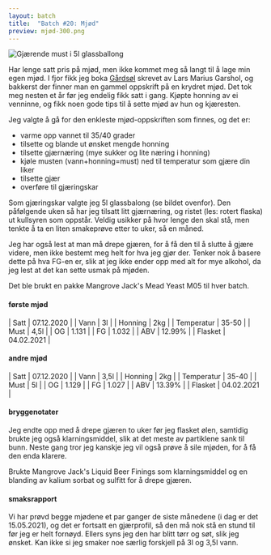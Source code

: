 ```yaml
---
layout: batch
title:  "Batch #20: Mjød"
preview: mjød-300.png
---
```


![Gjærende must i 5l glassballong](/assets/batch/mjød.png)

Har lenge satt pris på mjød, men ikke kommet meg så langt til å lage min egen mjød. I fjor fikk jeg boka 
[Gårdsøl](https://www.garshol.priv.no/download/gardsol/) skrevet av Lars Marius Garshol, og bakkerst der finner man en
gammel oppskrift på en krydret mjød. Det tok meg nesten et år før jeg endelig fikk satt i gang. Kjøpte honning av ei
venninne, og fikk noen gode tips til å sette mjød av hun og kjæresten.

Jeg valgte å gå for den enkleste mjød-oppskriften som finnes, og det er:
* varme opp vannet til 35/40 grader
* tilsette og blande ut ønsket mengde honning
* tilsette gjærnæring (mye sukker og lite næring i honning)
* kjøle musten (vann+honning=must) ned til temperatur som gjære din liker
* tilsette gjær
* overføre til gjæringskar

Som gjæringskar valgte jeg 5l glassbalong (se bildet ovenfor). Den påfølgende uken så har jeg tilsatt litt gjærnæring,
og ristet (les: rotert flaska) ut kullsyren som oppstår. Veldig usikker på hvor lenge den skal stå, men tenkte å ta en
liten smakeprøve etter to uker, så en måned.

Jeg har også lest at man må drepe gjæren, for å få den til å slutte å gjære videre, men ikke bestemt meg helt for hva 
jeg gjør der. Tenker nok å basere dette på hva FG-en er, slik at jeg ikke ender opp med alt for mye alkohol, da jeg 
lest at det kan sette usmak på mjøden.

Det ble brukt en pakke Mangrove Jack's Mead Yeast M05 til hver batch.

#### første mjød

| Satt       | 07.12.2020 |
| Vann       | 3l         |
| Honning    | 2kg        |
| Temperatur | 35-50      |
| Must       | 4,5l       |
| OG         | 1.131      |
| FG         | 1.032      |
| ABV        | 12.99%     |
| Flasket    | 04.02.2021 |

#### andre mjød

| Satt       | 07.12.2020 |
| Vann       | 3,5l       |
| Honning    | 2kg        |
| Temperatur | 35-40      |
| Must       | 5l         |
| OG         | 1.129      |
| FG         | 1.027      |
| ABV        | 13.39%     |
| Flasket    | 04.02.2021 |

#### bryggenotater

Jeg endte opp med å drepe gjæren to uker før jeg flasket ølen, samtidig brukte jeg også klarningsmiddel, slik at det 
meste av partiklene sank til bunn. Neste gang tror jeg kanskje jeg vil også prøve å sile mjøden, for å få den enda 
klarere.

Brukte Mangrove Jack's Liquid Beer Finings som klarningsmiddel og en blanding av kalium sorbat og sulfitt for å drepe
gjæren.

#### smaksrapport

Vi har prøvd begge mjødene et par ganger de siste månedene (i dag er det 15.05.2021), og det er fortsatt en gjærprofil, 
så den må nok stå en stund til før jeg er helt fornøyd. Ellers syns jeg den har blitt tørr og søt, slik jeg ønsket. Kan
ikke si jeg smaker noe særlig forskjell på 3l og 3,5l vann.
